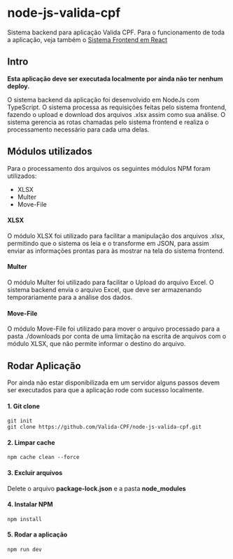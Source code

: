 # node-js-valida-cpf
Sistema backend para aplicação Valida CPF. Para o funcionamento de toda a aplicação, veja também o [Sistema Frontend em React](https://github.com/Valida-CPF/react-js-valida-cpf)

## Intro
**Esta aplicação deve ser executada localmente por ainda não ter nenhum deploy.**

O sistema backend da aplicação foi desenvolvido em NodeJs com TypeScript. O sistema processa as requisições feitas pelo sistema frontend, fazendo o upload e download 
dos arquivos .xlsx assim como sua análise. O sistema gerencia as rotas chamadas pelo sistema frontend e realiza o processamento necessário para cada uma delas.

## Módulos utilizados
Para o processamento dos arquivos os seguintes módulos NPM foram utilizados:
* XLSX
* Multer
* Move-File

#### XLSX
O módulo XLSX foi utilizado para facilitar a manipulação dos arquivos .xlsx, permitindo que o sistema os leia e o transforme em JSON, para assim enviar as informações prontas
para às mostrar na tela do sistema frontend.

#### Multer
O módulo Multer foi utilizado para facilitar o Upload do arquivo Excel. O sistema backend envia o arquivo Excel, que deve ser armazenando temporariamente para a análise dos dados.

#### Move-File
O módulo Move-File foi utilizado para mover o arquivo processado para a pasta ./downloads por conta de uma limitação na escrita de arquivos com o módulo XLSX, que não permite
informar o destino do arquivo.

## Rodar Aplicação
Por ainda não estar disponibilizada em um servidor alguns passos devem ser executados para que a aplicação rode com sucesso localmente.

#### 1. Git clone
```
git init
git clone https://github.com/Valida-CPF/node-js-valida-cpf.git
```

#### 2. Limpar cache
```
npm cache clean --force
```

#### 3. Excluir arquivos
Delete o arquivo **package-lock.json** e a pasta **node_modules**

#### 4. Instalar NPM
```
npm install
```

#### 5. Rodar a aplicação
```
npm run dev
```
